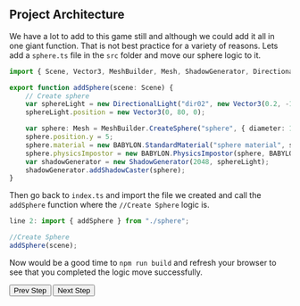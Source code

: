## Project Architecture

We have a lot to add to this game still and although we could add it all in one giant function. That is not best practice for a variety of reasons. Lets add a `sphere.ts` file in the `src` folder and move our sphere logic to it.

``` typescript
import { Scene, Vector3, MeshBuilder, Mesh, ShadowGenerator, DirectionalLight } from "babylonjs";

export function addSphere(scene: Scene) {
    // Create sphere
    var sphereLight = new DirectionalLight("dir02", new Vector3(0.2, -1, 0), scene);
    sphereLight.position = new Vector3(0, 80, 0);

    var sphere: Mesh = MeshBuilder.CreateSphere("sphere", { diameter: 1 }, scene);
    sphere.position.y = 5;
    sphere.material = new BABYLON.StandardMaterial("sphere material", scene)
    sphere.physicsImpostor = new BABYLON.PhysicsImpostor(sphere, BABYLON.PhysicsImpostor.SphereImpostor, { mass: 1 }, scene);
    var shadowGenerator = new ShadowGenerator(2048, sphereLight);
    shadowGenerator.addShadowCaster(sphere);
}
```

Then go back to `index.ts` and import the file we created and call the `addSphere` function where the `//Create Sphere` logic is.

``` javascript
line 2: import { addSphere } from "./sphere";

//Create Sphere
addSphere(scene);
```

Now would be a good time to `npm run build` and refresh your browser to see that you completed the logic move successfully.

<button name="button" onclick="http://www.google.com">Prev Step</button>
<button name="button" onclick=".\step2.md">Next Step</button>